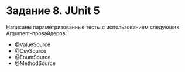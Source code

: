# Задание 8. JUnit 5
Написаны параметризованные тесты с использованием следующих Argument-провайдеров:
- @ValueSource
- @CsvSource
- @EnumSource
- @MethodSource
